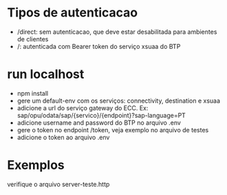 # Tipos de autenticacao
- /direct: sem autenticacao, que deve estar desabilitada para ambientes de clientes
- /: autenticada com Bearer token do serviço xsuaa do BTP
# run localhost
- npm install
- gere um default-env com os serviços: connectivity, destination e xsuaa
- adicione a url do serviço gateway do ECC. Ex: sap/opu/odata/sap/{servico}/{endpoint}?sap-language=PT
- adicione username and password do BTP no arquivo .env
- gere o token no endpoint /token, veja exemplo no arquivo de testes
- adicione o token ao arquivo .env

# Exemplos 
 verifique o arquivo server-teste.http
 